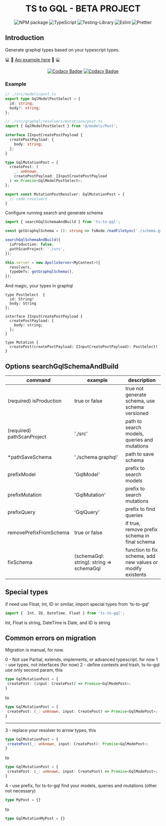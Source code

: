 <div align="center">

# TS to GQL - **BETA PROJECT**

![NPM package](https://img.shields.io/badge/npm-CB3837?style=for-the-badge&logo=npm&logoColor=white)
![TypeScript](https://img.shields.io/badge/typescript-%23007ACC.svg?style=for-the-badge&logo=typescript&logoColor=white)
![Testing-Library](https://img.shields.io/badge/-TestingLibrary-%23E33332?style=for-the-badge&logo=testing-library&logoColor=white)
![Eslint](https://img.shields.io/badge/eslint-3A33D1?style=for-the-badge&logo=eslint&logoColor=white)
![Prettier](https://img.shields.io/badge/prettier-1A2C34?style=for-the-badge&logo=prettier&logoColor=F7BA3E)

<a href="#" target="blank"></a>
</div>

## Introduction
Generate graphql types based on your typescript types.

💻 🚀 [Api example here](https://github.com/gabrielogregorio/ts-to-gql-example)  🚀 💻

<div align="center">

[![Codacy Badge](https://app.codacy.com/project/badge/Grade/a8ab4191f9e94cec97c41ae83b1a1d7d)](https://www.codacy.com/gh/gabrielogregorio/ts-to-gql/dashboard?utm_source=github.com&amp;utm_medium=referral&amp;utm_content=gabrielogregorio/ts-to-gql&amp;utm_campaign=Badge_Grade)  [![Codacy Badge](https://app.codacy.com/project/badge/Coverage/a8ab4191f9e94cec97c41ae83b1a1d7d)](https://www.codacy.com/gh/gabrielogregorio/ts-to-gql/dashboard?utm_source=github.com&utm_medium=referral&utm_content=gabrielogregorio/ts-to-gql&utm_campaign=Badge_Coverage)
</div>



### Example

```ts
// ./src/models/post.ts
export type GqlModelPostSelect = {
  id: string;
  body?: string;
};

// ./src/graphql/resolvers/mutations/post.ts
import { GqlModelPostSelect } from '@/models/Post';

interface IInputCreatePostPayload {
  createPostPayload: {
    body: string;
  };
}

type GqlMutationPost = {
  createPost: (
    _: unknown,
    createPostPayload: IInputCreatePostPayload
  ) => Promise<GqlModelPostSelect>;
};

export const MutationPostResolver: GqlMutationPost = {
  // code resolvers
}
```
Configure running search and generate schema

```ts
import { searchGqlSchemaAndBuild } from 'ts-to-gql';

const getGraphqlSchema = (): string => fsNode.readFileSync('./schema.graphql', 'utf8').toString();

searchGqlSchemaAndBuild({
  isProduction: false,
  pathScanProject: './src',
});

this.server = new ApolloServer<MyContext>({
  resolvers,
  typeDefs: getGraphqlSchema(),
});
```

And magic, your types in graphql

```gql
type PostSelect  {
  id: String!
  body: String
};

interface IInputCreatePostPayload {
  createPostPayload: {
    body: string;
  };
}

type Mutation {
  createPost(createPostPayload: IInputCreatePostPayload): PostSelect!
}
```
## Options searchGqlSchemaAndBuild
| command |  example | description  |
|---------|----------|--------------|
| (required) isProduction | true or false | true not generate schema, use schema versioned |
| (required) pathScanProject | './src' | path to search models, queries and mutations |
| *pathSaveSchema |  './schema.graphql' |  path to save schema |
| prefixModel | 'GqlModel' | prefix to search models |
| prefixMutation | 'GqlMutation' | prefix to search mutations |
| prefixQuery | 'GqlQuery' | prefix to find queries |
| removePrefixFromSchema | true or false | if true, remove prefix schema in final schema |
|  fixSchema | (schemaGql: string): string => schemaGql | function to fix schema, add new values or modify existents |

## Special types

if need use Float, Int, ID or similar, import special types from 'ts-to-gql'
```ts
import {  Int, ID, DateTime, Float } from 'ts-to-gql';
```

Int, Float is string, DateTime is Date, and ID is string

## Common errors on migration

Migration is manual, for now.

0 - Not use Partial, extends, implements, or advanced typescript. for now
1 -  use types, not interfaces (for now)
2 - define contexts and trash, ts-to-gql use only second param, this

```ts
type GqlMutationPost = {
 createPost: (input: CreatePost) => Promise<GqlModePost>;
}
```
to

```ts
type GqlMutationPost = {
 createPost: (_: unknown, input: CreatePost) => Promise<GqlModePost>;
}
```
--------


3 - replace your resolver to arrow types, this
```ts
type GqlMutationPost = {
 createPost(_: unknown, input: CreatePost): Promise<GqlModePost>;
}
```
to

```ts
type GqlMutationPost = {
 createPost: (_: unknown, input: CreatePost) => Promise<GqlModePost>;
}
```

4 - use prefix, for ts-to-gql find your models, queries and mutations (other not necessary)
```ts
type MyPost = {}
```
to

```ts
type GqlMutationMyPost = {}
```


